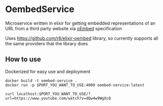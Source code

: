 # OembedService

Microservice written in elixir for getting embedded representations of an URL from a third party website via [oEmbed](https://oembed.com/) specification

Uses https://github.com/r8/elixir-oembed library, so currently supports all the same providers that the library does

## How to use

Dockerized for easy use and deployment

```
docker build -t oembed-service .
docker run -p $PORT_YOU_WANT_TO_USE:4000 oembed-service:latest

curl localhost:$PORT_YOU_WANT_TO_USE/?url=https://www.youtube.com/watch?v=dQw4w9WgXcQ
```
